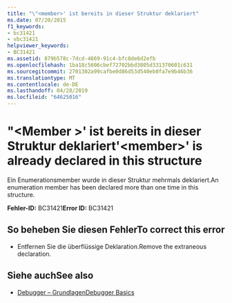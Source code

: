 ```yaml
---
title: "\"<member>' ist bereits in dieser Struktur deklariert"
ms.date: 07/20/2015
f1_keywords:
- bc31421
- vbc31421
helpviewer_keywords:
- BC31421
ms.assetid: 879b578c-7dcd-4669-91c4-bfc8de6d2efb
ms.openlocfilehash: 1ba18c5606cbef72702bbd3805d331370601c631
ms.sourcegitcommit: 2701302a99cafbe0d86d53d540eb0fa7e9b46b36
ms.translationtype: MT
ms.contentlocale: de-DE
ms.lasthandoff: 04/28/2019
ms.locfileid: "64625016"
---
```

# <a name="member-is-already-declared-in-this-structure"></a><span data-ttu-id="d4ef6-102">"\<Member >' ist bereits in dieser Struktur deklariert</span><span class="sxs-lookup"><span data-stu-id="d4ef6-102">'\<member>' is already declared in this structure</span></span>
<span data-ttu-id="d4ef6-103">Ein Enumerationsmember wurde in dieser Struktur mehrmals deklariert.</span><span class="sxs-lookup"><span data-stu-id="d4ef6-103">An enumeration member has been declared more than one time in this structure.</span></span>  
  
 <span data-ttu-id="d4ef6-104">**Fehler-ID:** BC31421</span><span class="sxs-lookup"><span data-stu-id="d4ef6-104">**Error ID:** BC31421</span></span>  
  
## <a name="to-correct-this-error"></a><span data-ttu-id="d4ef6-105">So beheben Sie diesen Fehler</span><span class="sxs-lookup"><span data-stu-id="d4ef6-105">To correct this error</span></span>  
  
- <span data-ttu-id="d4ef6-106">Entfernen Sie die überflüssige Deklaration.</span><span class="sxs-lookup"><span data-stu-id="d4ef6-106">Remove the extraneous declaration.</span></span>  
  
## <a name="see-also"></a><span data-ttu-id="d4ef6-107">Siehe auch</span><span class="sxs-lookup"><span data-stu-id="d4ef6-107">See also</span></span>

- [<span data-ttu-id="d4ef6-108">Debugger – Grundlagen</span><span class="sxs-lookup"><span data-stu-id="d4ef6-108">Debugger Basics</span></span>](/visualstudio/debugger/debugger-basics)
